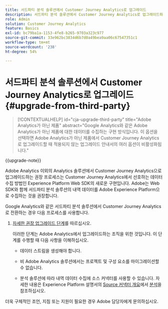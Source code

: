 ```yaml
---
title: 서드파티 분석 솔루션에서 Customer Journey Analytics로 업그레이드
description: 서드파티 분석 솔루션에서 Customer Journey Analytics로 업그레이드하는 방법 알아보기
role: Admin
solution: Customer Journey Analytics
feature: Basics
exl-id: bc79ba1a-1153-4fe8-b265-9703a323c977
source-git-commit: 33e962bc3834d6b7d0a49bea9aa06c67547351c1
workflow-type: tm+mt
source-wordcount: '238'
ht-degree: 54%

---
```


# 서드파티 분석 솔루션에서 Customer Journey Analytics로 업그레이드 {#upgrade-from-third-party}

<!-- markdownlint-disable MD034 -->

>[!CONTEXTUALHELP]
>id="cja-upgrade-third-party"
>title="Adobe Analytics가 아닌 제품"
>abstract="Google Analytics와 같은 Adobe Analytics가 아닌 제품에 대한 데이터를 수집하는 구현 방식입니다. 이 옵션을 선택하면 Adobe Analytics가 아닌 제품에서 Customer Journey Analytics로 업그레이드할 때 적용되지 않는 업그레이드 안내서의 여러 옵션이 비활성화됩니다."

<!-- markdownlint-enable MD034 -->

{{upgrade-note}}

Adobe Analytics 이외의 Analytics 솔루션에서 Customer Journey Analytics으로 업그레이드하는 권장 프로세스는 Customer Journey Analytics에서 선호하는 데이터 수집 방법인 Experience Platform Web SDK의 새로운 구현입니다. Adobe는 Web SDK와 함께 서드파티 분석 솔루션의 내역 데이터를 Adobe Experience Platform으로 수집하는 것을 권장합니다.

<!-- After you have enough historical data using the Experience Platform Web SDK and you have fully transitioned to Customer Journey Analytics, the Analytics source connector can be turned off and the Web SDK can be used exclusively. -->

Google Analytics와 같은 서드파티 분석 솔루션에서 Customer Journey Analytics로 전환하는 경우 다음 프로세스를 사용합니다.

1. [자세한 권장 업그레이드 단계](/help/getting-started/cja-upgrade/cja-upgrade-recommendations.md#detailed-recommended-upgrade-steps)를 따르십시오.

   이러한 단계는 Adobe Analytics에서 업그레이드하는 조직을 위한 것입니다. 이 단계를 수행할 때 다음 사항을 이해하십시오.

   * 데이터 스트림을 생성해야 합니다.

   * 비 Adobe Analytics 솔루션에서는 프로젝트 및 구성 요소를 마이그레이션할 수 없습니다.

   * 분석 솔루션에 따라 내역 데이터 수집에 소스 커넥터를 사용할 수 있습니다. 자세한 내용은 Experience Platform 설명서의 [Source 커넥터 개요](https://experienceleague.adobe.com/en/docs/experience-platform/sources/home)에서 [분석](https://experienceleague.adobe.com/en/docs/experience-platform/sources/home#analytics)을 참조하십시오.


더욱 구체적인 조언, 지침 또는 지원이 필요한 경우 Adobe 담당자에게 문의하십시오.

